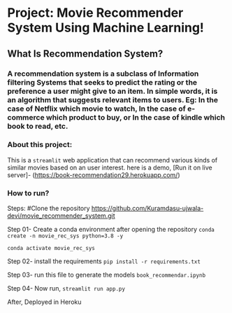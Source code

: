 # Project: Movie Recommender System Using Machine Learning!

## What Is Recommendation System?
### A recommendation system is a subclass of Information filtering Systems that seeks to predict the rating or the preference a user might give to an item. In simple words, it is an algorithm that suggests relevant items to users. Eg: In the case of Netflix which movie to watch, In the case of e-commerce which product to buy, or In the case of kindle which book to read, etc.

### About this project:
This is a `streamlit` web application that can recommend various kinds of similar movies based on an user interest. here is a demo,
[Run it on live server]- (https://book-recommendation29.herokuapp.com/)

### How to run?
Steps:
#Clone the repository
https://github.com/Kuramdasu-ujwala-devi/movie_recommender_system.git

Step 01- Create a conda environment after opening the repository
```conda create -n movie_rec_sys python=3.8 -y```

```conda activate movie_rec_sys```

Step 02- install the requirements
```pip install -r requirements.txt```

Step 03- run this file to generate the models
```book_recommendar.ipynb```

Step 04- Now run,
```streamlit run app.py```

After, Deployed in Heroku

